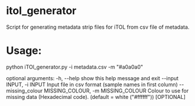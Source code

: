 # itol_generator

Script for generating metadata strip files for iTOL from csv file of metadata.

# Usage:

python iTOl_generator.py -i metadata.csv -m "#a0a0a0"

optional arguments:
  -h, --help            show this help message and exit
  --input INPUT, -i INPUT
                        Input file in csv format (sample names in first
                        column)
  --missing_colour MISSING_COLOUR, -m MISSING_COLOUR
                        Colour to use for missing data (Hexadecimal code).
                        (default = white ("#ffffff")) [OPTIONAL]
